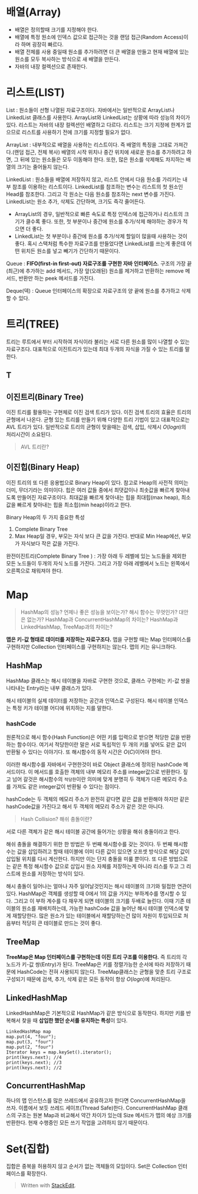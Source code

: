 # 배열(Array)

* 배열은 정의할때 크기를 지정해야 한다. 
* 배열에 특정 원소에 인덱스 값으로 접근하는 것을 랜덤 접근(Random Access)이라 하며 굉장히 빠르다. 
* 배열 전체를 사용 중일때 원소를 추가하려면 더 큰 배열을 만들고 현재 배열에 있는 원소를 모두 복사하는 방식으로 새 배열을 만든다. 
* 자바의 내장 컬렉션으로 존재한다.

# 리스트(LIST)

List 
: 원소들이 선형 나열된 자료구조이다. 자바에서는 일반적으로 ArrayList나 LinkedList 클래스를 사용한다. ArrayList와 LinkedList는 상황에 따라 성능의 차이가 있다. 리스트는 자바의 내장 컬렉션인 배열하고 다르다. 리스트는 크기 지정에 한계가 없으므로 리스트를 사용하기 전에 크기를 지정할 필요가 없다. 

ArrayList
: 내부적으로 배열을 사용하는 리스트이다. 즉 배열의 특징을 그대로 가져간다.(랜덤 접근, 전체 복사) 배열의 시작 위치나 중간 위치에 새로운 원소를 추가하려고 하면, 그 뒤에 있는 원소들은 모두 이동해야 한다. 또한, 많은 원소를 삭제해도 차지하는 배열의 크기는 줄어들지 않는다. 

LinkedList
: 원소들을 배열에 저장하지 않고, 리스트 안에서 다음 원소를 가리키는 내부 참조를 이용하는 리스트이다. LinkedList를 참조하는 변수는 리스트의 첫 원소인 Head를  참조한다. 그리고 각 원소는 다음 원소를 참조하는 next 변수를 가진다. LinkedList는 원소 추가, 삭제도 간단하며, 크기도 즉각 줄어든다. 

* ArrayList의 경우, 일반적으로 빠른 속도로 특정 인덱스에 접근하거나 리스트의 크기가 클수록 좋다. 또한, 첫 부분이나 중간에 원소를 추가/삭제 해야하는 경우가 적으면 더 좋다. 
* LinkedList는 첫 부분이나 중간에 원소를 추가/삭제 할일이 많을때 사용하는 것이 좋다. 혹시 스택처럼 특수한 자료구조를 만들었다면 LinkedList를 쓰는게 좋은데 어떤 위치든 원소를 넣고 빼기가 간단하기 때문이다. 

Queue
: **FIFO(first-in first-out) 자료구조를 구현한 자바 인터페이스**. 구조의 가장 끝(최근)에 추가하는 add 메서드, 가장 앞(오래된) 원소를 제거하고 반환하는 remove 메서드, 반환만 하는 peek 메서드를 가진다.

Deque(덱)
: Queue 인터페이스의 확장으로 자료구조의 양 끝에 원소를 추가하고 삭제할 수 있다. 

# 트리(TREE)

트리는 루트에서 부터 시작하여 자식이라 불리는 서로 다른 원소를 많이 나열할 수 있는 자료구조다. 대표적으로 이진트리가 있는데 최대 두개의 자식을 가질 수 있는 트리를 말한다. 

## T

## 이진트리(Binary Tree)

이진 트리를 활용하는 구현체로 이진 검색 트리가 있다. 이진 검색 트리의 효율은 트리의 균형에서 나온다. 균형 있는 트리를 만들기 위해 다양한 트리 기법이 있고 대표적으로는 AVL 트리가 있다. 일반적으로 트리의 균형이 맞을때는 검색, 삽입, 삭제시 $O(log n)$의 처리시간이 소요된다.

> AVL 트리란?

## 이진힙(Binary Heap)

이진 트리의 또 다른 응용법으로 Binary Heap이 있다. 참고로 Heap의 사전적 의미는 더미, 무더기라는 의미이다. 힙은 여러 값들 중에서 최댓값이나 최솟값을 빠르게 찾아내도록 만들어진 자료구조이다. 최대값을 빠르게 찾아내는 힙을 최대힙(max heap), 최소값을 빠르게 찾아내는 힙을 최소힙(min heap)이라고 한다.

Binary Heap의 두 가지 중요한 특성
1. Complete Binary Tree 
3. Max Heap일 경우, 부모는 자식 보다 큰 값을 가진다. 반대로 Min Heap에선, 부모가 자식보다 작은 값을 가진다. 

완전이진트리(Complete Binary Tree ) 
: 가장 아래 두 레벨에 있는 노드들을 제외한 모든 노드들이 두개의 자식 노드를 가진다. 그리고 가장 아래 레벨에서 노드는 왼쪽에서 오른쪽으로  채워져야 한다. 

# Map

> HashMap의 성능? 언제나 좋은 성능을 보이는가? 해시 함수는 무엇인가? 대안은 없는가?
> HashMap과 ConcurrentHashMap의 차이는?
> HashMap과 LinkedHashMap, TreeMap과의 차이는?

**맵은 키-값 형태로 데이터를 저장하는 자료구조다.** 맵을 구현할 때는 Map  인터페이스를 구현하지만 Collection 인터페이스를 구현하지는 않는다. 맵의 키는 유니크하다. 

## HashMap

HashMap 클래스는 해시 테이블을 자바로 구현한 것으로, 클래스 구현에는 키-값 쌍을 나타내는 Entry라는 내부 클래스가 있다. 

해시 테이블의 실제 데이터를 저장하는 공간과 인덱스로 구성된다. 해시 테이블 인덱스는 특정 키가 테이블 어디에 위치하는 지를 말한다. 

### hashCode
원론적으로 해시 함수(Hash Function)은 어떤 키를 입력으로 받으면 적당한 값을 반환하는 함수이다. 여기서 적당한이란 말은 서로 독립적인 두 개의 키를 넣어도 같은 값이 반환될 수 있다는 이야기다. 또 해시함수의 동작 시간은 $O(C)$이어야 한다. 

이러한 해시함수를 자바에서 구현한것이 바로 Object 클래스에 정의된 hashCode 메서드이다. 이 메서드를 호출한 객체의 내부 메모리 주소를 integer값으로 반환한다. 짚고 넘어 갈것은 해시함수의 `적당한`이란 의미에 맞게 분명히 두 객체가 다른 메모리 주소를 가져도 같은 integer값이 반환될 수 있다는 점이다. 

hashCode는 두 객체의 메모리 주소가 완전히 같다면 같은 값을 반환해야  하지만 같은 hashCode값을 가진다고 해서 두 객체의 메모리 주소가 같은 것은 아니다. 

> Hash Collision? 해쉬 충돌이란?

서로 다른 객체가 같은 해시 테이블 공간에 들어가는 상황을 해쉬 충돌이라고 한다. 

해쉬 충돌을 해결하기 위한 한 방법은 두 번째 해시함수를 갖는 것이다. 두 번째 해시함수는 값을 삽입하려고 할때 테이블에 이미 다른 값이 있으면 오프셋 방식으로 해당 값이 삽입될 위치를 다시 계산한다. 하지만 이는 단지 충돌을 미룰 뿐이다. 또 다른 방법으로는 같은 특정 해시함수 값으로 삽입시 원소 자체를 저장하는게 아니라 리스를 두고 그 리스트에 원소를 저장하는 방식이 있다.

해시 충돌이 일어나는 얼마나 자주 일어날것인지는 해시 테이블의 크기와 밀접한 연관이 있다. HashMap은 객체를 생성할 때 0에서 1의 값을 가지는 부하계수를 명시할 수 있다. 그리고 이 부하 계수를 다 채우게 되면 테이블의 크기를 두배로 늘린다. 이때 기존 테이블의 원소를 재배치하는데, 가능한 hashCode 값을 늘어난 해시 테이블 인덱스에 맞게 재할당한다. 많은 원소가 있는 테이블에서 재할당하는건 많이 자원이 투입되므로 처음부터 적당히 큰 테이블로 만드는 것이 좋다. 

## TreeMap

**TreeMap은 Map 인터페이스를 구현하는데 이진 트리 구조를 이용한다.**  즉 트리의 각 노드가 키-값 쌍(Entry)가 된다. TreeMap은 키를 정렬가능한 순서에 따라 저장하기 때문에 HashCode는 전혀 사용되지 않는다. TreeMap클래스는 균형을 맞춘 트리 구조로 구성되기 때문에 검색, 추가, 삭제 같은 모든 동작이 항상 $O(log n)$에 처리된다. 

## LinkedHashMap

LinkedHashMap은 기본적으로 HashMap가 같은 방식으로 동작한다. 하지만 키를 반복해서 찾을 때 **삽입한 했던 순서를 유지하는 특성**이 있다. 

```
LinkedHashMap map
map.put(4, "four");
map.put(3, "four")
map.put(2, "four")
Iterator keys = map.keySet().iterator();
print(keys.next); //4
print(keys.next); //3
print(keys.next); //2
```

## ConcurrentHashMap

하나의 맵 인스턴스를 많은 쓰레드에서 공유하고자 한다면 ConcurrentHashMap을 쓰자. 이름에서 보듯 쓰레드 세이프(Thread Safe)한다. 
ConcurrentHashMap 클래스의 구조는 원본 Map과 비교해서 약간 차이가 있는데 Size 메서드가 맵의 예상 크기를 반환한다. 현재 수행중인 모든 쓰기 작업을 고려하지 않기 때문이다.

# Set(집합)

집합은 중복을 허용하지 않고 순서가 없는 객체들의 모임이다. Set은 Collection 인터페이스를 확장한다. 


> Written with [StackEdit](https://stackedit.io/).
<!--stackedit_data:
eyJoaXN0b3J5IjpbMzgwMTA0Nzg2LC0yMzExNDM1OCwxOTAyNz
Q2MzM1XX0=
-->